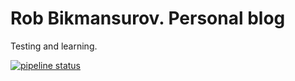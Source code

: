 # Rob Bikmansurov. Personal blog 

Testing and learning.

[![pipeline status](https://gitlab.com/RobBikmansurov/robbikmansurov.github.io.jekyll/badges/master/pipeline.svg)](https://gitlab.com/RobBikmansurov/bp1step.jekyll/commits/master)
